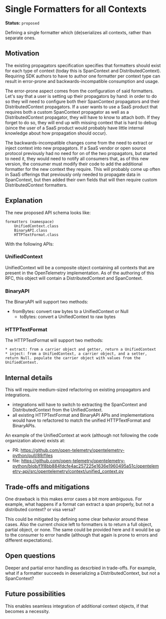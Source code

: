 # Single Formatters for all Contexts

**Status:** `proposed`

Defining a single formatter which (de)serializes all contexts, rather than separate ones.

## Motivation

The existing propagators specification specifies that formatters should exist for each type of context (today this is SpanContext and DistributedContext). Requiring SDK authors to have to author one formatter per context type can result in error-prone and backwards-incompatible consumption and usage.

The error-prone aspect comes from the configuration of said formatters. Let's say that a user is setting up their propagators by hand: in order to do so they will need to configure both their SpanContext propagators and their DistributedContext propagators. If a user wants to use a SaaS product that requires both a custom SpanContext propagator as well as a DistributedContext propagator, they will have to know to attach both. If they forget to do so, they will end up with missing context that is hard to debug (since the user of a SaaS product would probably have little internal knowledge about how propagation should occur).

The backwards-incompatible changes come from the need to extract or inject context into new propagators. If a SaaS vendor or open source protocol previously had no need for on of the two propagators, but started to need it, they would need to notify all consumers that, as of this new version, the consumer must modify their code to add the additional formatter for the new context they require. This will probably come up often in SaaS offerings that previously only needed to propagate data in SpanContext, but then added their own fields that will then require custom DistributedContext formatters.

## Explanation

The new proposed API schema looks like:

    formatters (namespace)
        UnifiedContext.class
        BinaryAPI.class
        HTTPTextFormat.class

With the following APIs:

### UnifiedContext

UnifiedContext will be a composite object containing all contexts that are present in the OpenTelemetry implementation. As of the authoring of this RFC, this object will contain a DistributedContext and SpanContext.

### BinaryAPI

The BinaryAPI will support two methods:

  * fromBytes: convert raw bytes to a UnifiedContext or Null
    * toBytes: convert a UnifiedContext to raw bytes

### HTTPTextFormat

The HTTPTextFormat will support two methods:

    * extract: from a carrier object and getter, return a UnifiedContext
    * inject: from a UnifiedContext, a carrier object, and a setter, return Null. populate the carrier object with values from the UnifiedContext.

## Internal details

This will require medium-sized refactoring on existing propagators and integrations.

* integrations will have to switch to extracting the SpanContext and DistributedContext from the UnifiedContext.
* all existing HTTPTextFormat and BinaryAPI APIs and implementations would have to refactored to match the unified HTTPTextFormat and BinaryAPIs.

An example of the UnifiedContext at work (although not following the code organization above) exists at: 
* PR: https://github.com/open-telemetry/opentelemetry-python/pull/89/files
* file: https://github.com/open-telemetry/opentelemetry-python/blob/f1f8bb884fdcfe4ac257225e1636e1960495a51c/opentelemetry-api/src/opentelemetry/context/unified_context.py


## Trade-offs and mitigations

One drawback is this makes error cases a bit more ambiguous. For example, what happens if a format can extract a span properly, but not a distributed context? or visa versa?

This could be mitigated by defining some clear behavior around these cases. Also the current choice left to formatters is to return a full object, partial object, or none. The same could be provided here and it would be up to the consumer to error handle (although that again is prone to errors and different expectations).

## Open questions

Deeper and partial error handling as descrbied in trade-offs. For example, what if a formatter succeeds in deserializing a DistributedContext, but not a SpanContext?

## Future possibilities

This enables seamless integration of additional context objects, if that becomes a necessity.
